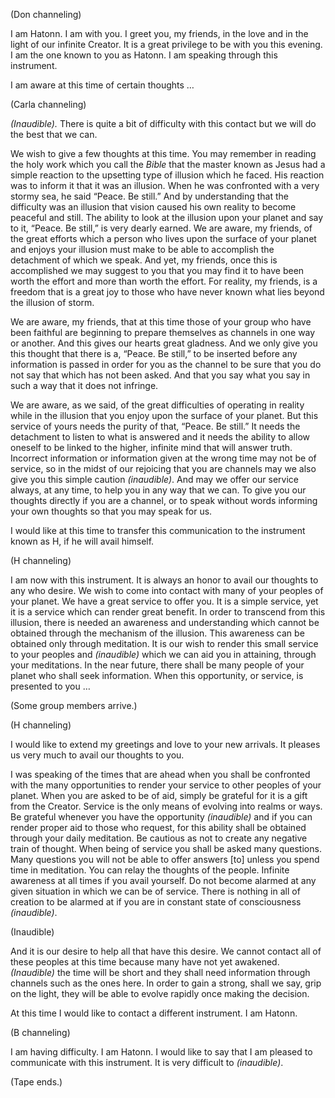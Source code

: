 <p class="channel-type">(Don channeling)</p>
<p>I am Hatonn. I am with you. I greet you, my friends, in the love and in the light of our infinite Creator. It is a great privilege to be with you this evening. I am the one known to you as Hatonn. I am speaking through this instrument.</p>
<p>I am aware at this time of certain thoughts …</p>
<p class="channel-type">(Carla channeling)</p>
<p><em>(Inaudible).</em> There is quite a bit of difficulty with this contact but we will do the best that we can.</p>
<p>We wish to give a few thoughts at this time. You may remember in reading the holy work which you call the <em>Bible</em> that the master known as Jesus had a simple reaction to the upsetting type of illusion which he faced. His reaction was to inform it that it was an illusion. When he was confronted with a very stormy sea, he said “Peace. Be still.” And by understanding that the difficulty was an illusion that vision caused his own reality to become peaceful and still. The ability to look at the illusion upon your planet and say to it, “Peace. Be still,” is very dearly earned. We are aware, my friends, of the great efforts which a person who lives upon the surface of your planet and enjoys your illusion must make to be able to accomplish the detachment of which we speak. And yet, my friends, once this is accomplished we may suggest to you that you may find it to have been worth the effort and more than worth the effort. For reality, my friends, is a freedom that is a great joy to those who have never known what lies beyond the illusion of storm.</p>
<p>We are aware, my friends, that at this time those of your group who have been faithful are beginning to prepare themselves as channels in one way or another. And this gives our hearts great gladness. And we only give you this thought that there is a, “Peace. Be still,” to be inserted before any information is passed in order for you as the channel to be sure that you do not say that which has not been asked. And that you say what you say in such a way that it does not infringe.</p>
<p>We are aware, as we said, of the great difficulties of operating in reality while in the illusion that you enjoy upon the surface of your planet. But this service of yours needs the purity of that, “Peace. Be still.” It needs the detachment to listen to what is answered and it needs the ability to allow oneself to be linked to the higher, infinite mind that will answer truth. Incorrect information or information given at the wrong time may not be of service, so in the midst of our rejoicing that you are channels may we also give you this simple caution <em>(inaudible)</em>. And may we offer our service always, at any time, to help you in any way that we can. To give you our thoughts directly if you are a channel, or to speak without words informing your own thoughts so that you may speak for us.</p>
<p>I would like at this time to transfer this communication to the instrument known as H, if he will avail himself.</p>
<p class="channel-type">(H channeling)</p>
<p>I am now with this instrument. It is always an honor to avail our thoughts to any who desire. We wish to come into contact with many of your peoples of your planet. We have a great service to offer you. It is a simple service, yet it is a service which can render great benefit. In order to transcend from this illusion, there is needed an awareness and understanding which cannot be obtained through the mechanism of the illusion. This awareness can be obtained only through meditation. It is our wish to render this small service to your peoples and <em>(inaudible)</em> which we can aid you in attaining, through your meditations. In the near future, there shall be many people of your planet who shall seek information. When this opportunity, or service, is presented to you …</p>
<p class="comment">(Some group members arrive.)</p>
<p class="channel-type">(H channeling)</p>
<p>I would like to extend my greetings and love to your new arrivals. It pleases us very much to avail our thoughts to you.</p>
<p>I was speaking of the times that are ahead when you shall be confronted with the many opportunities to render your service to other peoples of your planet. When you are asked to be of aid, simply be grateful for it is a gift from the Creator. Service is the only means of evolving into realms or ways. Be grateful whenever you have the opportunity <em>(inaudible)</em> and if you can render proper aid to those who request, for this ability shall be obtained through your daily meditation. Be cautious as not to create any negative train of thought. When being of service you shall be asked many questions. Many questions you will not be able to offer answers [to] unless you spend time in meditation. You can relay the thoughts of the people. Infinite awareness at all times if you avail yourself. Do not become alarmed at any given situation in which we can be of service. There is nothing in all of creation to be alarmed at if you are in constant state of consciousness <em>(inaudible)</em>.</p>
<p class="comment">(Inaudible)</p>
<p>And it is our desire to help all that have this desire. We cannot contact all of these peoples at this time because many have not yet awakened. <em>(Inaudible)</em> the time will be short and they shall need information through channels such as the ones here. In order to gain a strong, shall we say, grip on the light, they will be able to evolve rapidly once making the decision.</p>
<p>At this time I would like to contact a different instrument. I am Hatonn.</p>
<p class="channel-type">(B channeling)</p>
<p>I am having difficulty. I am Hatonn. I would like to say that I am pleased to communicate with this instrument. It is very difficult to <em>(inaudible)</em>.</p>
<p class="comment">(Tape ends.)</p>